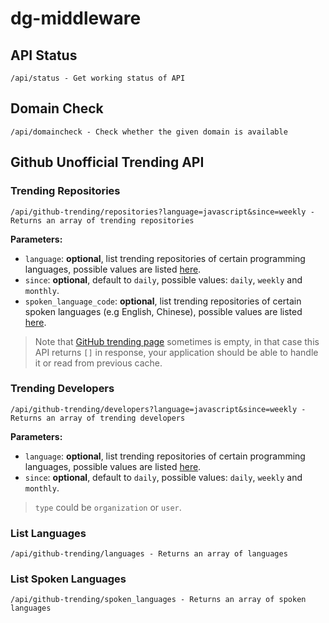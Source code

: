 # dg-middleware

## API Status
```
/api/status - Get working status of API
```

## Domain Check
```
/api/domaincheck - Check whether the given domain is available
```

## Github Unofficial Trending API
### Trending Repositories
```
/api/github-trending/repositories?language=javascript&since=weekly - Returns an array of trending repositories
```
**Parameters:**

- `language`: **optional**, list trending repositories of certain programming languages, possible values are listed [here](./src/pages/api/github-trending/data/languages.json).
- `since`: **optional**, default to `daily`, possible values: `daily`, `weekly` and `monthly`.
- `spoken_language_code`: **optional**, list trending repositories of certain spoken languages (e.g English, Chinese), possible values are listed [here](./src/pages/api/github-trending/data/spoken-languages.json).

> Note that [GitHub trending page](http://github.com/trending) sometimes is empty, in that case this API returns `[]` in response, your application should be able to handle it or read from previous cache.

### Trending Developers
```
/api/github-trending/developers?language=javascript&since=weekly - Returns an array of trending developers
```
**Parameters:**

- `language`: **optional**, list trending repositories of certain programming languages, possible values are listed [here](./src/pages/api/github-trending/data/languages.json).
- `since`: **optional**, default to `daily`, possible values: `daily`, `weekly` and `monthly`.

> `type` could be `organization` or `user`.

### List Languages
```
/api/github-trending/languages - Returns an array of languages
```

### List Spoken Languages
```
/api/github-trending/spoken_languages - Returns an array of spoken languages
```
